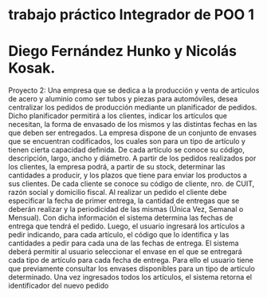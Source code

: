 # trabajo práctico Integrador de POO 1
# Diego Fernández Hunko y Nicolás Kosak.

Proyecto 2:
Una empresa que se dedica a la producción y venta de artículos de acero y aluminio
como ser tubos y piezas para automóviles, desea centralizar los pedidos de producción
mediante un planificador de pedidos. Dicho planificador permitirá a los clientes, indicar
los artículos que necesitan, la forma de envasado de los mismos y las distintas fechas en
las que deben ser entregados.
La empresa dispone de un conjunto de envases que se encuentran codificados, los cuales
son para un tipo de artículo y tienen cierta capacidad definida. De cada artículo se
conoce su código, descripción, largo, ancho y diámetro.
A partir de los pedidos realizados por los clientes, la empresa podrá, a partir de su stock,
determinar las cantidades a producir, y los plazos que tiene para enviar los productos a
sus clientes.
De cada cliente se conoce su código de cliente, nro. de CUIT, razón social y domicilio
fiscal. Al realizar un pedido el cliente debe especificar la fecha de primer entrega, la
cantidad de entregas que se deberán realizar y la periodicidad de las mismas (Única Vez,
Semanal o Mensual). Con dicha información el sistema determina las fechas de entrega
que tendrá el pedido. Luego, el usuario ingresará los artículos a pedir indicando, para
cada artículo, el código que lo identifica y las cantidades a pedir para cada una de las
fechas de entrega.
El sistema deberá permitir al usuario seleccionar el envase en el que se entregará cada
tipo de artículo para cada fecha de entrega. Para ello el usuario tiene que previamente
consultar los envases disponibles para un tipo de artículo determinado. Una vez
ingresados todos los artículos, el sistema retorna el identificador del nuevo pedido
